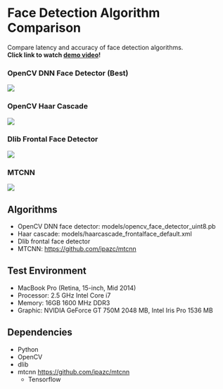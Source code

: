# Face Detection Algorithm Comparison

Compare latency and accuracy of face detection algorithms.  
**Click link to watch [demo video]()!**  

### OpenCV DNN Face Detector (Best)  
![](https://github.com/kairess/face_detection_comparison/raw/master/result/result_opencv_dnn.png)

### OpenCV Haar Cascade  
![](https://github.com/kairess/face_detection_comparison/raw/master/result/result_opencv_haar.png)

### Dlib Frontal Face Detector  
![](https://github.com/kairess/face_detection_comparison/raw/master/result/result_dlib.png)

### MTCNN  
![](https://github.com/kairess/face_detection_comparison/raw/master/result/result_mtcnn.png)


## Algorithms

- OpenCV DNN face detector: models/opencv_face_detector_uint8.pb
- Haar cascade: models/haarcascade_frontalface_default.xml
- Dlib frontal face detector
- MTCNN: https://github.com/ipazc/mtcnn

## Test Environment
- MacBook Pro (Retina, 15-inch, Mid 2014)
- Processor: 2.5 GHz Intel Core i7
- Memory: 16GB 1600 MHz DDR3
- Graphic: NVIDIA GeForce GT 750M 2048 MB, Intel Iris Pro 1536 MB

## Dependencies
- Python
- OpenCV
- dlib
- mtcnn https://github.com/ipazc/mtcnn
  - Tensorflow
